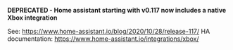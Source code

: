 **DEPRECATED - Home assistant starting with v0.117
now includes a native Xbox integration**

See: <https://www.home-assistant.io/blog/2020/10/28/release-117/>
HA documentation: <https://www.home-assistant.io/integrations/xbox/>
